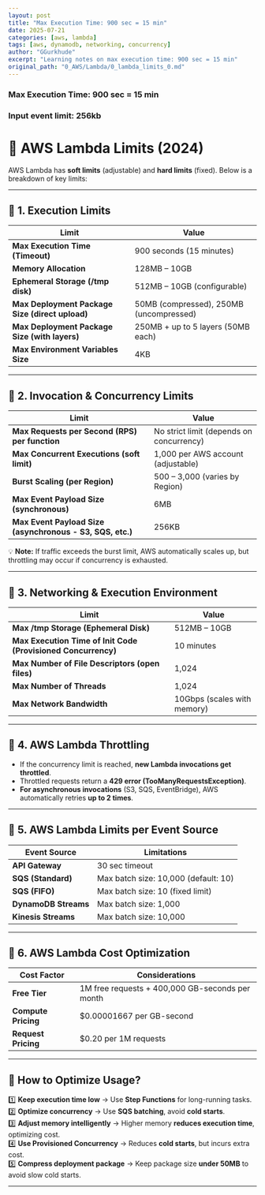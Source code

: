 ```yaml
---
layout: post
title: "Max Execution Time: 900 sec = 15 min"
date: 2025-07-21
categories: [aws, lambda]
tags: [aws, dynamodb, networking, concurrency]
author: "GGurkhude"
excerpt: "Learning notes on max execution time: 900 sec = 15 min"
original_path: "0_AWS/Lambda/0_lambda_limits_0.md"
---
```




### Max Execution Time: 900 sec = 15 min
### Input event limit: 256kb
# 🔹 AWS Lambda Limits (2024)

AWS Lambda has **soft limits** (adjustable) and **hard limits** (fixed). Below is a breakdown of key limits:

---

## 🔹 1. Execution Limits

| **Limit**                                  | **Value** |
|--------------------------------------------|----------|
| **Max Execution Time (Timeout)**           | 900 seconds (15 minutes) |
| **Memory Allocation**                      | 128MB – 10GB |
| **Ephemeral Storage (/tmp disk)**          | 512MB – 10GB (configurable) |
| **Max Deployment Package Size (direct upload)** | 50MB (compressed), 250MB (uncompressed) |
| **Max Deployment Package Size (with layers)** | 250MB + up to 5 layers (50MB each) |
| **Max Environment Variables Size**         | 4KB |

---

## 🔹 2. Invocation & Concurrency Limits

| **Limit**                                   | **Value** |
|---------------------------------------------|----------|
| **Max Requests per Second (RPS) per function** | No strict limit (depends on concurrency) |
| **Max Concurrent Executions (soft limit)**  | 1,000 per AWS account (adjustable) |
| **Burst Scaling (per Region)**              | 500 – 3,000 (varies by Region) |
| **Max Event Payload Size (synchronous)**    | 6MB |
| **Max Event Payload Size (asynchronous - S3, SQS, etc.)** | 256KB |

💡 **Note:** If traffic exceeds the burst limit, AWS automatically scales up, but throttling may occur if concurrency is exhausted.

---

## 🔹 3. Networking & Execution Environment

| **Limit**                               | **Value** |
|-----------------------------------------|----------|
| **Max /tmp Storage (Ephemeral Disk)**   | 512MB – 10GB |
| **Max Execution Time of Init Code (Provisioned Concurrency)** | 10 minutes |
| **Max Number of File Descriptors (open files)** | 1,024 |
| **Max Number of Threads**               | 1,024 |
| **Max Network Bandwidth**               | 10Gbps (scales with memory) |

---

## 🔹 4. AWS Lambda Throttling

- If the concurrency limit is reached, **new Lambda invocations get throttled**.
- Throttled requests return a **429 error (TooManyRequestsException)**.
- **For asynchronous invocations** (S3, SQS, EventBridge), AWS automatically retries **up to 2 times**.

---

## 🔹 5. AWS Lambda Limits per Event Source

| **Event Source**         | **Limitations** |
|--------------------------|----------------|
| **API Gateway**          | 30 sec timeout |
| **SQS (Standard)**       | Max batch size: 10,000 (default: 10) |
| **SQS (FIFO)**           | Max batch size: 10 (fixed limit) |
| **DynamoDB Streams**     | Max batch size: 1,000 |
| **Kinesis Streams**      | Max batch size: 10,000 |

---

## 🔹 6. AWS Lambda Cost Optimization

| **Cost Factor**    | **Considerations** |
|--------------------|-------------------|
| **Free Tier**      | 1M free requests + 400,000 GB-seconds per month |
| **Compute Pricing** | $0.00001667 per GB-second |
| **Request Pricing** | $0.20 per 1M requests |

---

## 🔹 How to Optimize Usage?

1️⃣ **Keep execution time low** → Use **Step Functions** for long-running tasks.  
2️⃣ **Optimize concurrency** → Use **SQS batching**, avoid **cold starts**.  
3️⃣ **Adjust memory intelligently** → Higher memory **reduces execution time**, optimizing cost.  
4️⃣ **Use Provisioned Concurrency** → Reduces **cold starts**, but incurs extra cost.  
5️⃣ **Compress deployment package** → Keep package size **under 50MB** to avoid slow cold starts.  

---
